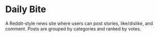 # Daily Bite
A Reddit-style news site where users can post stories, like/dislike, and comment. Posts are grouped by categories and ranked by votes.